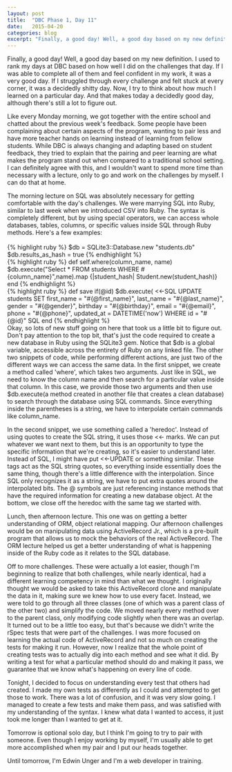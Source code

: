 ```yaml
---
layout: post
title:  "DBC Phase 1, Day 11"
date:   2015-04-20
categories: blog
excerpt: "Finally, a good day! Well, a good day based on my new definition. I used to rank my days at DBC based on how well I did on the challenges that day. If I was able to complete all of them and feel confident in my work, it was a very good day. If I struggled through every challenge and felt stuck at every corner, it was a decidedly shitty day. Now, I try to think about how much I learned on a particular day. And that makes today a decidedly good day, although there's still a lot to figure out."
---
```


Finally, a good day! Well, a good day based on my new definition. I used to rank my days at DBC based on how well I did on the challenges that day. If I was able to complete all of them and feel confident in my work, it was a very good day. If I struggled through every challenge and felt stuck at every corner, it was a decidedly shitty day. Now, I try to think about how much I learned on a particular day. And that makes today a decidedly good day, although there's still a lot to figure out.

Like every Monday morning, we got together with the entire school and chatted about the previous week's feedback. Some people have been complaining about certain aspects of the program, wanting to pair less and have more teacher hands on learning instead of learning from fellow students. While DBC is always changing and adapting based on student feedback, they tried to explain that the pairing and peer learning are what makes the program stand out when compared to a traditional school setting. I can definitely agree with this, and I wouldn't want to spend more time than necessary with a lecture, only to go and work on the challenges by myself. I can do that at home.

The morning lecture on SQL was absolutely necessary for getting comfortable with the day's challenges. We were marrying SQL into Ruby, similar to last week when we introduced CSV into Ruby. The syntax is completely different, but by using special operators, we can access whole databases, tables, columns, or specific values inside SQL through Ruby methods. Here's a few examples:
<br>
<br>
{% highlight ruby %}
$db = SQLite3::Database.new "students.db"
$db.results_as_hash = true
{% endhighlight %}
<br>
{% highlight ruby %}
def self.where(column_name, name)
    $db.execute("Select * FROM students WHERE #{column_name}",name).map {|student_hash| Student.new(student_hash)}
  end
{% endhighlight %}
<br>
{% highlight ruby %}
def save
  if(@id)
    $db.execute(
    <<-SQL
      UPDATE students
      SET first_name = "#{@first_name}", last_name = "#{@last_name}", gender = "#{@gender}", birthday = "#{@birthday}", email = "#{@email}", phone = "#{@phone}", updated_at = DATETIME('now')
      WHERE id = "#{@id}"
    SQL
  end
{% endhighlight %}
<br>
Okay, so lots of new stuff going on here that took us a little bit to figure out. Don't pay attention to the top bit, that's just the code required to create a new database in Ruby using the SQLite3 gem. Notice that $db is a global variable, accessible across the entirety of Ruby on any linked file. The other two snippets of code, while performing different actions, are just two of the different ways we can access the same data. In the first snippet, we create a method called 'where', which takes two arguments. Just like in SQL, we need to know the column name and then search for a particular value inside that column. In this case, we provide those two arguments and then use $db.execute(a method created in another file that creates a clean database) to search through the database using SQL commands. Since everything inside the parentheses is a string, we have to interpolate certain commands like column_name.

In the second snippet, we use something called a 'heredoc'. Instead of using quotes to create the SQL string, it uses those <<- marks. We can put whatever we want next to them, but this is an opportunity to type the specific information that we're creating, so it's easier to understand later. Instead of SQL, I might have put <<-UPDATE or something similar. These tags act as the SQL string quotes, so everything inside essentially does the same thing, though there's a little difference with the interpolation. Since SQL only recognizes it as a string, we have to put extra quotes around the interpolated bits. The @ symbols are just referencing instance methods that have the required information for creating a new database object. At the bottom, we close off the heredoc with the same tag we started with.

Lunch, then afternoon lecture. This one was on getting a better understanding of ORM, object relational mapping. Our afternoon challenges would be on manipulating data using ActiveRecord Jr., which is a pre-built program that allows us to mock the behaviors of the real ActiveRecord. The ORM lecture helped us get a better understanding of what is happening inside of the Ruby code as it relates to the SQL database.

Off to more challenges. These were actually a lot easier, though I'm beginning to realize that both challenges, while nearly identical, had a different learning competency in mind than what we thought. I originally thought we would be asked to take this ActiveRecord clone and manipulate the data in it, making sure we knew how to use every facet. Instead, we were told to go through all three classes (one of which was a parent class of the other two) and simplify the code. We moved nearly every method over to the parent class, only modifying code slightly when there was an overlap. It turned out to be a little too easy, but that's because we didn't write the rSpec tests that were part of the challenges. I was more focused on learning the actual code of ActiveRecord and not so much on creating the tests for making it run. However, now I realize that the whole point of creating tests was to actually dig into each method and see what it did. By writing a test for what a particular method should do and making it pass, we guarantee that we know what's happening on every line of code.

Tonight, I decided to focus on understanding every test that others had created. I made my own tests as differently as I could and attempted to get those to work. There was a lot of confusion, and it was very slow going. I managed to create a few tests and make them pass, and was satisfied with my understanding of the syntax. I knew what data I wanted to access, it just took me longer than I wanted to get at it.

Tomorrow is optional solo day, but I think I'm going to try to pair with someone. Even though I enjoy working by myself, I'm usually able to get more accomplished when my pair and I put our heads together.

Until tomorrow, I'm Edwin Unger and I'm a web developer in training.